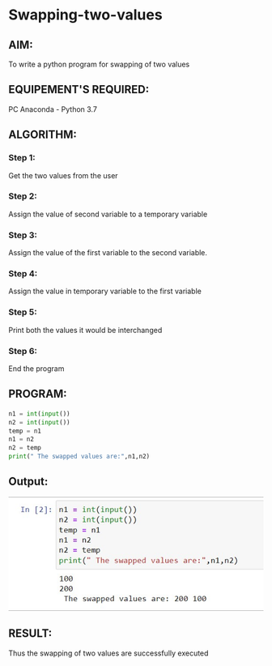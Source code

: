 # Swapping-two-values
## AIM:
To write a python program for swapping of two values
## EQUIPEMENT'S REQUIRED: 
PC
Anaconda - Python 3.7
## ALGORITHM: 
### Step 1:
Get the two values from the user
### Step 2: 
Assign the value of second variable to a temporary variable 
### Step 3: 
Assign the value of the first variable to the second variable.
### Step 4:  
Assign the value in temporary variable to the first variable
### Step 5: 
Print both the values it would be interchanged
### Step 6: 
End the program
## PROGRAM:

```python
n1 = int(input())
n2 = int(input())
temp = n1
n1 = n2
n2 = temp
print(" The swapped values are:",n1,n2)
```
## Output:
![output1](./swappingout.jpg)

## RESULT:
Thus the swapping of two values are successfully executed



